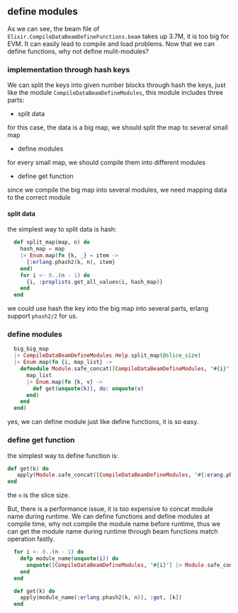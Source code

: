 ## define modules

As we can see, the beam file of `Elixir.CompileDataBeamDefineFunctions.beam` takes up 3.7M, it is too big for EVM. It can easily lead to compile and load problems. Now that we can define functions, why not define mulit-modules?

### implementation through hash keys

We can split the keys into given number blocks through hash the keys, just like the module `CompileDataBeamDefineModules`, this module includes three parts:

- split data

for this case, the data is a big map, we should split the map to several small map

- define modules

for every small map, we should compile them into different modules

- define get function

since we compile the big map into several modules, we need mapping data to the correct module

#### split data

the simplest way to split data is hash:

```elixir
  def split_map(map, n) do
    hash_map = map
    |> Enum.map(fn {k, _} = item ->
      {:erlang.phash2(k, n), item}
    end)
    for i <- 0..(n - 1) do
      {i, :proplists.get_all_values(i, hash_map)}
    end
  end
```

we could use hash the key into the big map into several parts, erlang support `phash2/2` for us.

### define modules

```elixir
  big_big_map
  |> CompileDataBeamDefineModules.Help.split_map(@slice_size)
  |> Enum.map(fn {i, map_list} ->
    defmodule Module.safe_concat([CompileDataBeamDefineModules, "#{i}"]) do
      map_list
      |> Enum.map(fn {k, v} ->
        def get(unquote(k)), do: unquote(v)
      end)
    end
  end)
```

yes, we can define module just like define functions, it is so easy.

### define get function


the simplest way to define function is:

```elixir
def get(k) do
   apply(Module.safe_concat([CompileDataBeamDefineModules, "#{:erang.phash2(k, n)}"]), :get, [k])
end
```

the `n` is the slice size.

But, there is a performance issue, it is too expensive to concat module name during runtime. We can define functions and define modules at compile time, why not compile the module name before runtime, thus we can get the module name during runtime through beam functions match operation fastly.

```elixir
  for i <- 0..(n - 1) do
    defp module_name(unquote(i)) do
      unquote([CompileDataBeamDefineModules, "#{i}"] |> Module.safe_concat())
    end
  end

  def get(k) do
    apply(module_name(:erlang.phash2(k, n)), :get, [k])
  end
```
